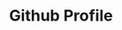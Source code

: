 ---
layout: card
title: Github Profile
image: /images/github.jpg
link: https://github.com/kreativan
---